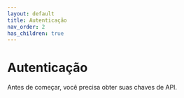 ```yaml
---
layout: default
title: Autenticação
nav_order: 2
has_children: true
---
```


# Autenticação
Antes de começar, você precisa obter suas chaves de API.
